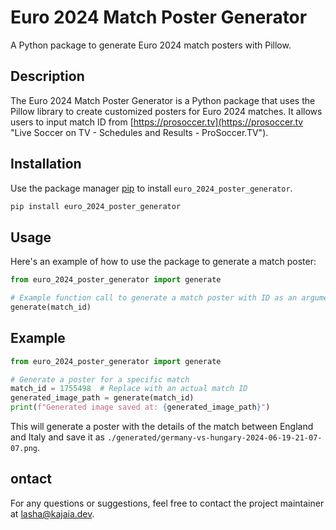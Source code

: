 # Euro 2024 Match Poster Generator

A Python package to generate Euro 2024 match posters with Pillow.

## Description

The Euro 2024 Match Poster Generator is a Python package that uses the Pillow library to create customized posters for Euro 2024 matches. It allows users to input match ID from [https://prosoccer.tv](https://prosoccer.tv "Live Soccer on TV - Schedules and Results - ProSoccer.TV").

## Installation

Use the package manager [pip](https://pip.pypa.io/en/stable/) to install `euro_2024_poster_generator`.

```bash
pip install euro_2024_poster_generator
```

## Usage

Here's an example of how to use the package to generate a match poster:

```python
from euro_2024_poster_generator import generate

# Example function call to generate a match poster with ID as an argument
generate(match_id)
```

## Example

```python
from euro_2024_poster_generator import generate

# Generate a poster for a specific match
match_id = 1755498  # Replace with an actual match ID
generated_image_path = generate(match_id)
print(f"Generated image saved at: {generated_image_path}")
```

This will generate a poster with the details of the match between England and Italy and save it as `./generated/germany-vs-hungary-2024-06-19-21-07-07.png`.

## ontact

For any questions or suggestions, feel free to contact the project maintainer at lasha@kajaia.dev.
